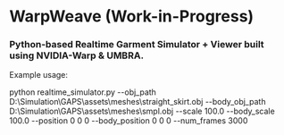 # WarpWeave (Work-in-Progress)
### Python-based Realtime Garment Simulator + Viewer built using NVIDIA-Warp & UMBRA.



Example usage:

python realtime_simulator.py  --obj_path D:\Simulation\GAPS\assets\meshes\straight_skirt.obj --body_obj_path D:\Simulation\GAPS\assets\meshes\smpl.obj --scale 100.0 --body_scale 100.0 --position 0 0 0 --body_position 0 0 0 --num_frames 3000
